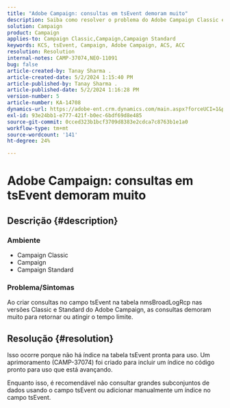 ```yaml
---
title: "Adobe Campaign: consultas em tsEvent demoram muito"
description: Saiba como resolver o problema do Adobe Campaign Classic em que as consultas demoram muito para retornar ou atingir o tempo limite.
solution: Campaign
product: Campaign
applies-to: Campaign Classic,Campaign,Campaign Standard
keywords: KCS, tsEvent, Campaign, Adobe Campaign, ACS, ACC
resolution: Resolution
internal-notes: CAMP-37074,NEO-11091
bug: false
article-created-by: Tanay Sharma .
article-created-date: 5/2/2024 1:15:40 PM
article-published-by: Tanay Sharma .
article-published-date: 5/2/2024 1:16:28 PM
version-number: 5
article-number: KA-14708
dynamics-url: https://adobe-ent.crm.dynamics.com/main.aspx?forceUCI=1&pagetype=entityrecord&etn=knowledgearticle&id=5670f511-8608-ef11-9f8a-6045bd026dc7
exl-id: 93e24bb1-e777-421f-b0ec-6bdf69d8e485
source-git-commit: 0cced323b1bcf3709d8383e2cdca7c8763b1e1a0
workflow-type: tm+mt
source-wordcount: '141'
ht-degree: 24%

---
```


# Adobe Campaign: consultas em tsEvent demoram muito

## Descrição {#description}


### Ambiente

- Campaign Classic
- Campaign
- Campaign Standard




### Problema/Sintomas

Ao criar consultas no campo tsEvent na tabela nmsBroadLogRcp nas versões Classic e Standard do Adobe Campaign, as consultas demoram muito para retornar ou atingir o tempo limite.


## Resolução {#resolution}


Isso ocorre porque não há índice na tabela tsEvent pronta para uso. Um aprimoramento (CAMP-37074) foi criado para incluir um índice no código pronto para uso que está avançando.

Enquanto isso, é recomendável não consultar grandes subconjuntos de dados usando o campo tsEvent ou adicionar manualmente um índice no campo tsEvent.
